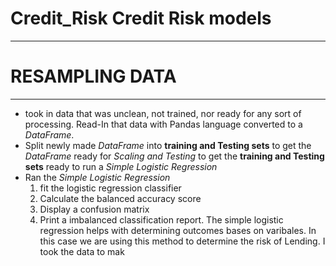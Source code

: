 # Credit_Risk Credit Risk models #
_____________________


# RESAMPLING DATA #
______

- took in data that was unclean, not trained, nor ready for any sort of processing. Read-In that data with Pandas language
converted to a _DataFrame_. 
- Split newly made _DataFrame_ into **training and Testing sets** to get the _DataFrame_ ready for _Scaling and Testing_ to get the **training and Testing sets** ready to run a _Simple Logistic Regression_
- Ran the _Simple Logistic Regression_
  1. fit the logistic regression classifier
  2. Calculate the balanced accuracy score
  3. Display a confusion matrix
  4. Print a imbalanced classification report.
 The simple logistic regression helps with determining outcomes bases on varibales. In this case we are using this method to determine the risk of Lending. I took the data to mak
